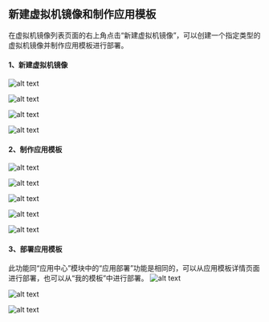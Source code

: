 ## 新建虚拟机镜像和制作应用模板
在虚拟机镜像列表页面的右上角点击“新建虚拟机镜像”，可以创建一个指定类型的虚拟机镜像并制作应用模板进行部署。

#### 1、新建虚拟机镜像
![alt text](./myimage16.png)

![alt text](./myimage17.png)

![alt text](./myimage18.png)

![alt text](./myimage19.png)

#### 2、制作应用模板
![alt text](./myimage20.png)

![alt text](./myimage21.png)

![alt text](./myimage22.png)

![alt text](./myimage23.png)

![alt text](./myimage24.png)

#### 3、部署应用模板
此功能同“应用中心”模块中的“应用部署”功能是相同的，可以从应用模板详情页面进行部署，也可以从“我的模板”中进行部署。
![alt text](./myimage25.png)

![alt text](./myimage26.png)

![alt text](./myimage27.png)